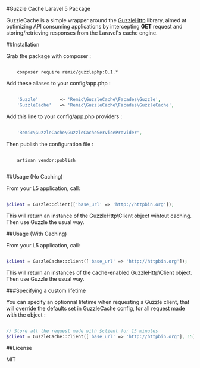 #Guzzle Cache Laravel 5 Package

GuzzleCache is a simple wrapper around the [GuzzleHttp](http://docs.guzzlephp.org/en/latest/) library, aimed at optimizing API consuming applications by intercepting **GET** request and storing/retrieving responses from the Laravel's cache engine.

##Installation

Grab the package with composer :

```

    composer require remic/guzzlephp:0.1.*

```

Add these aliases to your config/app.php :

```php

    'Guzzle'        => 'Remic\GuzzleCache\Facades\Guzzle', 
    'GuzzleCache'   => 'Remic\GuzzleCache\Facades\GuzzleCache',

```

Add this line to your config/app.php providers :

```php

    'Remic\GuzzleCache\GuzzleCacheServiceProvider', 

```
Then publish the configuration file :

```

    artisan vendor:publish
    
```


##Usage (No Caching)

From your L5 application, call: 

```php

$client = Guzzle::client(['base_url' => 'http://httpbin.org']);

```

This will return an instance of the GuzzleHttp\Client object wihtout caching. Then use Guzzle the usual way.

##Usage (With Caching)

From your L5 application, call: 

```php

$client = GuzzleCache::client(['base_url' => 'http://httpbin.org']);

```

This will return an instances of the cache-enabled GuzzleHttp\Client object. Then use Guzzle the usual way.

###Specifying a custom lifetime

You can specify an optionnal lifetime when requesting a Guzzle client, that will override the defaults set in GuzzleCache config, for all request made with the object :

```php

// Store all the request made with $client for 15 minutes
$client = GuzzleCache::client(['base_url' => 'http://httpbin.org'], 15); 

```

##License

MIT
